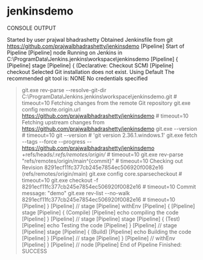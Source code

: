 # jenkinsdemo

CONSOLE OUTPUT

Started by user prajwal bhadrashetty
Obtained Jenkinsfile from git https://github.com/prajwalbhadrashetty/jenkinsdemo
[Pipeline] Start of Pipeline
[Pipeline] node
Running on Jenkins in C:\ProgramData\Jenkins\.jenkins\workspace\jenkinsdemo
[Pipeline] {
[Pipeline] stage
[Pipeline] { (Declarative: Checkout SCM)
[Pipeline] checkout
Selected Git installation does not exist. Using Default
The recommended git tool is: NONE
No credentials specified
 > git.exe rev-parse --resolve-git-dir C:\ProgramData\Jenkins\.jenkins\workspace\jenkinsdemo\.git # timeout=10
Fetching changes from the remote Git repository
 > git.exe config remote.origin.url https://github.com/prajwalbhadrashetty/jenkinsdemo # timeout=10
Fetching upstream changes from https://github.com/prajwalbhadrashetty/jenkinsdemo
 > git.exe --version # timeout=10
 > git --version # 'git version 2.36.1.windows.1'
 > git.exe fetch --tags --force --progress -- https://github.com/prajwalbhadrashetty/jenkinsdemo +refs/heads/*:refs/remotes/origin/* # timeout=10
 > git.exe rev-parse "refs/remotes/origin/main^{commit}" # timeout=10
Checking out Revision 8291ecf11fc377cb245e7854ec506920f0082e16 (refs/remotes/origin/main)
 > git.exe config core.sparsecheckout # timeout=10
 > git.exe checkout -f 8291ecf11fc377cb245e7854ec506920f0082e16 # timeout=10
Commit message: "demo"
 > git.exe rev-list --no-walk 8291ecf11fc377cb245e7854ec506920f0082e16 # timeout=10
[Pipeline] }
[Pipeline] // stage
[Pipeline] withEnv
[Pipeline] {
[Pipeline] stage
[Pipeline] { (Compile)
[Pipeline] echo
compiling the code
[Pipeline] }
[Pipeline] // stage
[Pipeline] stage
[Pipeline] { (Test)
[Pipeline] echo
Testing the code
[Pipeline] }
[Pipeline] // stage
[Pipeline] stage
[Pipeline] { (Build)
[Pipeline] echo
Building the code
[Pipeline] }
[Pipeline] // stage
[Pipeline] }
[Pipeline] // withEnv
[Pipeline] }
[Pipeline] // node
[Pipeline] End of Pipeline
Finished: SUCCESS